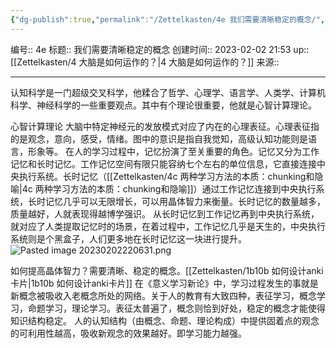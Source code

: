 ```yaml
---
{"dg-publish":true,"permalink":"/Zettelkasten/4e 我们需要清晰稳定的概念/","dgPassFrontmatter":true}
---
```


编号:: 4e
标题:: 我们需要清晰稳定的概念
创建时间:: 2023-02-02 21:53
up:: [[Zettelkasten/4 大脑是如何运作的？\|4 大脑是如何运作的？]]
来源:: 

---
认知科学是一门超级交叉科学，他糅合了哲学、心理学、语言学、人类学、计算机科学、神经科学的一些重要观点。其中有个理论很重要，他就是心智计算理论。

心智计算理论
大脑中特定神经元的发放模式对应了内在的心理表征。心理表征指的是观念，意向，感受，情绪。图中的意识是指自我觉知，高级认知功能则是语言，形象等。
在人的学习过程中，记忆扮演了至关重要的角色。记忆又分为工作记忆和长时记忆。工作记忆空间有限只能容纳七个左右的单位信息，它直接连接中央执行系统。长时记忆（[[Zettelkasten/4c 两种学习方法的本质：chunking和隐喻\|4c 两种学习方法的本质：chunking和隐喻]]）通过工作记忆连接到中央执行系统，长时记忆几乎可以无限增长，可以用晶体智力来衡量。长时记忆的数量越多，质量越好，人就表现得越博学强识。
从长时记忆到工作记忆再到中央执行系统，就对应了人类提取记忆时的场景，在着过程中，工作记忆几乎是天生的，中央执行系统则是个黑盒子，人们更多地在长时记忆这一块进行提升。
![Pasted image 20230202220631.png](/img/user/attachment/Pasted%20image%2020230202220631.png)


如何提高晶体智力？需要清晰、稳定的概念。[[Zettelkasten/1b10b 如何设计anki卡片\|1b10b 如何设计anki卡片]]
在《意义学习新论》中，学习过程发生的事就是新概念被吸收入老概念所处的网络。关于人的教育有大致四种，表征学习，概念学习，命题学习，理论学习。表征太普遍了，概念则恰到好处，稳定的概念才能使得知识结构稳定。
人的认知结构（由概念、命题、理论构成）中提供固着点的观念的可利用性越高，吸收新观念的效果越好。即学习能力越强。